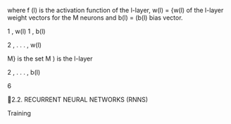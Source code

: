 where f (l) is the activation function of the l-layer, w(l) = {w(l)
of the l-layer weight vectors for the M neurons and b(l) = (b(l)
bias vector.

1 , w(l)
1 , b(l)

2 , . . . , w(l)

M} is the set
M ) is the l-layer

2 , . . . , b(l)

6

2.2. RECURRENT NEURAL NETWORKS (RNNS)

Training